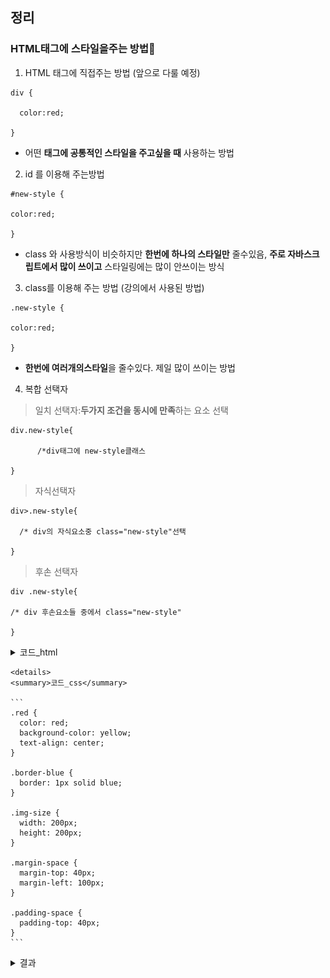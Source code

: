 ## 정리
### HTML태그에 스타일을주는 방법🔗

1. HTML 태그에 직접주는 방법 (앞으로 다룰 예정)
```
div {

  color:red;

}
```

* 어떤 **태그에 공통적인 스타일을 주고싶을 때** 사용하는 방법 

2. id 를 이용해 주는방법

```
#new-style {

color:red;

}
```

* class 와 사용방식이 비슷하지만 **한번에 하나의 스타일만** 줄수있음, **주로 자바스크립트에서 많이 쓰이고** 스타일링에는 많이 안쓰이는 방식

3. class를 이용해 주는 방법 (강의에서 사용된 방법)

```
.new-style {

color:red;

}
```

* **한번에 여러개의스타일**을 줄수있다. 제일 많이 쓰이는 방법 


4. 복합 선택자

> 일치 선택자:**두가지 조건을 동시에 만족**하는 요소 선택 

```
div.new-style{

      /*div태그에 new-style클래스

}
```

> 자식선택자

```
div>.new-style{

  /* div의 자식요소중 class="new-style"선택

}
```

> 후손 선택자

```
div .new-style{

/* div 후손요소들 중에서 class="new-style"

}
```

  <details>
    <summary>코드_html</summary>
    
    ```
    <!DOCTYPE html>
    <html lang="en">
    <head>
      <meta charset="UTF-8">
      <meta name="viewport" content="width=device-width, initial-scale=1.0">
      <title>Document</title>
      <link href="/chapter3/css/style.css" rel="stylesheet" type="text/css" />
    </head>
    <body>
      <div class="red border-blue">BTS</div>
      <img src="https://pbs.twimg.com/media/E_OPRLmVIAEXVPr.jpg" class="img-size"/>
      <div class="border-blue img-size margin-space padding-space">BOX</div>
    </body>
    </html>
    ```
  </details>

    <details>
    <summary>코드_css</summary>
    
    ```
    .red {
      color: red;
      background-color: yellow;
      text-align: center;
    }

    .border-blue {
      border: 1px solid blue;
    }

    .img-size {
      width: 200px;
      height: 200px;
    }

    .margin-space {
      margin-top: 40px;
      margin-left: 100px;
    }

    .padding-space {
      padding-top: 40px;
    }
    ```
  </details>

  <details>
    <summary>결과</summary>
    
    ![css](/img/css.png)
    
  </details>
